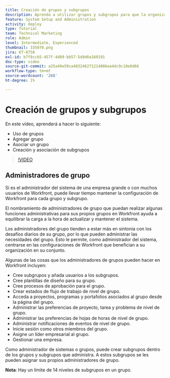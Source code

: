 ```yaml
---
title: Creación de grupos y subgrupos
description: Aprenda a utilizar grupos y subgrupos para que la organización de los usuarios y los permisos funcionen. Aprenda a crear un grupo y subgrupos.
feature: System Setup and Administration
activity: deploy
type: Tutorial
team: Technical Marketing
role: Admin
level: Intermediate, Experienced
thumbnail: 335070.png
jira: KT-8758
exl-id: b7f8ccb5-457f-4d89-bb57-5d9d6e169191
doc-type: video
source-git-commit: a25a49e59ca483246271214886ea4dc9c10e8d66
workflow-type: tm+mt
source-wordcount: '268'
ht-degree: 1%

---
```


# Creación de grupos y subgrupos

En este vídeo, aprenderá a hacer lo siguiente:

* Uso de grupos
* Agregar grupo
* Asociar un grupo
* Creación y asociación de subgrupos

>[!VIDEO](https://video.tv.adobe.com/v/335070/?quality=12&learn=on)

## Administradores de grupo

Si es el administrador del sistema de una empresa grande o con muchos usuarios de Workfront, puede llevar tiempo mantener la configuración de Workfront para cada grupo y subgrupo.

El nombramiento de administradores de grupo que puedan realizar algunas funciones administrativas para sus propios grupos en Workfront ayuda a equilibrar la carga a la hora de actualizar y mantener el sistema.

Los administradores del grupo tienden a estar más en sintonía con los desafíos diarios de su grupo, por lo que pueden administrar las necesidades del grupo. Esto le permite, como administrador del sistema, centrarse en las configuraciones de Workfront que benefician a su organización en su conjunto.

Algunas de las cosas que los administradores de grupos pueden hacer en Workfront incluyen:

* Cree subgrupos y añada usuarios a los subgrupos.
* Cree plantillas de diseño para su grupo.
* Cree procesos de aprobación para el grupo.
* Crear estados de flujo de trabajo de nivel de grupo.
* Acceda a proyectos, programas y portafolios asociados al grupo desde la página del grupo.
* Administrar las preferencias de proyecto, tarea y problema de nivel de grupo.
* Administrar las preferencias de hojas de horas de nivel de grupo.
* Administrar notificaciones de eventos de nivel de grupo.
* Inicie sesión como otros miembros del grupo.
* Asigne un líder empresarial al grupo.
* Gestionar una empresa.

Como administrador de sistemas o grupos, puede crear subgrupos dentro de los grupos y subgrupos que administra. A estos subgrupos se les pueden asignar sus propios administradores de grupo.

**Nota**: Hay un límite de 14 niveles de subgrupos en un grupo.
